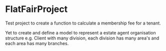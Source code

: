 # FlatFairProject 

Test project to create a function to calculate a membership fee for a tenant. 

Yet to create and define a model to represent a estate agent organisation structure e.g. Client with many division, each division has many area's and each area has many branches.  
